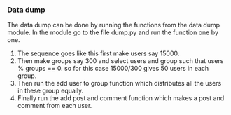 ### Data dump

The data dump can be done by running the functions from the data dump module.
In the module go to the file dump.py and run the function one by one.

1. The sequence goes like this first make users say 15000.
2. Then make groups say 300 and select users and group such that users % groups == 0.
    so for this case 15000/300 gives 50 users in each group.
3. Then run the add user to group function which distributes all the users in these group
    equally.
4. Finally run the add post and comment function which makes a post and comment from each user.
  

   
